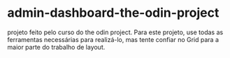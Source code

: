 # admin-dashboard-the-odin-project
projeto feito pelo curso do the odin project. Para este projeto, use todas as ferramentas necessárias para realizá-lo, mas tente confiar no Grid para a maior parte do trabalho de layout.
